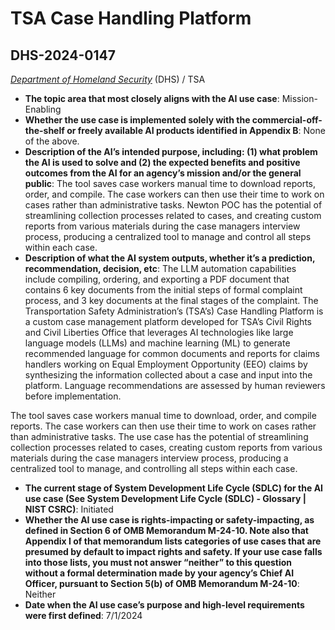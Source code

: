 # TSA Case Handling Platform
## DHS-2024-0147
_[Department of Homeland Security](<../3_agency/Department of Homeland Security.md>)_ (DHS) / TSA


+ **The topic area that most closely aligns with the AI use case**: Mission-Enabling
+ **Whether the use case is implemented solely with the commercial-off-the-shelf or freely available AI products identified in Appendix B**: None of the above.
+ **Description of the AI’s intended purpose, including: (1) what problem the AI is used to solve and (2) the expected benefits and positive outcomes from the AI for an agency’s mission and/or the general public**: The tool saves case workers manual time to download reports, order, and compile. The case workers can then use their time to work on cases rather than administrative tasks. Newton POC has the potential of streamlining collection processes related to cases, and creating custom reports from various materials during the case managers interview process, producing a centralized tool to manage and control all steps within each case.
+ **Description of what the AI system outputs, whether it’s a prediction, recommendation, decision, etc**: The LLM automation capabilities include compiling, ordering, and exporting a PDF document that contains 6 key documents from the initial steps of formal complaint process, and 3 key documents at the final stages of the complaint.
The Transportation Safety Administration’s (TSA’s) Case Handling Platform is a custom case management platform developed for TSA’s Civil Rights and Civil Liberties Office that leverages AI technologies like large language models (LLMs) and machine learning (ML) to generate recommended language for common documents and reports for claims handlers working on Equal Employment Opportunity (EEO) claims by synthesizing the information collected about a case and input into the platform. Language recommendations are assessed by human reviewers before implementation. 

The tool saves case workers manual time to download, order, and compile reports. The case workers can then use their time to work on cases rather than administrative tasks. The use case has the potential of streamlining collection processes related to cases, creating custom reports from various materials during the case managers interview process, producing a centralized tool to manage, and controlling all steps within each case. 
+ **The current stage of System Development Life Cycle (SDLC) for the AI use case (See System Development Life Cycle (SDLC) - Glossary | NIST CSRC)**: Initiated
+ **Whether the AI use case is rights-impacting or safety-impacting, as defined in Section 6 of OMB Memorandum M-24-10. Note also that Appendix I of that memorandum lists categories of use cases that are presumed by default to impact rights and safety. If your use case falls into those lists, you must not answer “neither” to this question without a formal determination made by your agency’s Chief AI Officer, pursuant to Section 5(b) of OMB Memorandum M-24-10**: Neither
+ **Date when the AI use case’s purpose and high-level requirements were first defined**: 7/1/2024
